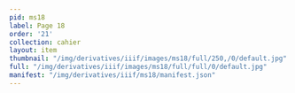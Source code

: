 ```yaml
---
pid: ms18
label: Page 18
order: '21'
collection: cahier
layout: item
thumbnail: "/img/derivatives/iiif/images/ms18/full/250,/0/default.jpg"
full: "/img/derivatives/iiif/images/ms18/full/full/0/default.jpg"
manifest: "/img/derivatives/iiif/ms18/manifest.json"
---
```

